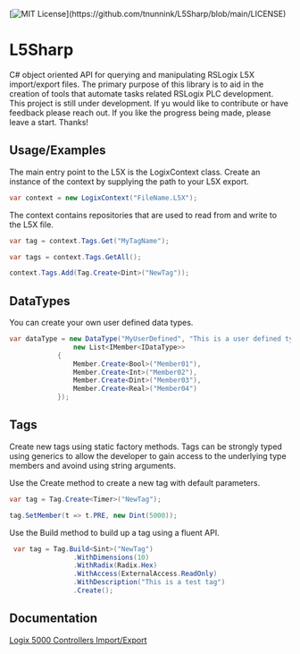 [![MIT License](https://img.shields.io/apm/l/atomic-design-ui.svg?)](https://github.com/tnunnink/L5Sharp/blob/main/LICENSE)


# L5Sharp

C# object oriented API for querying and manipulating RSLogix L5X import/export files. The primary purpose of this library is to aid in the creation of tools that automate tasks related RSLogix PLC development. This project is still under development. If yu would like to contribute or have feedback please reach out. If you like the progress being made, please leave a start. Thanks!


## Usage/Examples

The main entry point to the L5X is the LogixContext class. Create an instance of the context by supplying the path to your L5X export.
```c#
var context = new LogixContext("FileName.L5X");
```

The context contains repositories that are used to read from and write to the L5X file.
```c#
var tag = context.Tags.Get("MyTagName");

var tags = context.Tags.GetAll();

context.Tags.Add(Tag.Create<Dint>("NewTag"));
```

## DataTypes
You can create your own user defined data types.
```c#
var dataType = new DataType("MyUserDefined", "This is a user defined type",
                new List<IMember<IDataType>>
            {
                Member.Create<Bool>("Member01"),
                Member.Create<Int>("Member02"),
                Member.Create<Dint>("Member03"),
                Member.Create<Real>("Member04")
            });
```

## Tags
Create new tags using static factory methods. Tags can be strongly typed using generics to allow the developer to gain access to the underlying type members and avoind using string arguments.

Use the Create method to create a new tag with default parameters.
```c#
var tag = Tag.Create<Timer>("NewTag");

tag.SetMember(t => t.PRE, new Dint(5000));
```

Use the Build method to build up a tag using a fluent API.
```c#
 var tag = Tag.Build<Sint>("NewTag")
                .WithDimensions(10)
                .WithRadix(Radix.Hex)
                .WithAccess(ExternalAccess.ReadOnly)
                .WithDescription("This is a test tag")
                .Create();
```


## Documentation

[Logix 5000 Controllers Import/Export](https://literature.rockwellautomation.com/idc/groups/literature/documents/rm/1756-rm084_-en-p.pdf)

